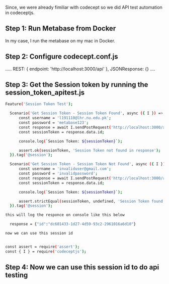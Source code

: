 Since, we were already fimiliar with codecept so we did API test automation in codeceptjs.

## Step 1: Run Metabase from Docker
In my case, I run the metabase on my mac in Docker.

## Step 2: Configure codecept.conf.js
.....
    REST: 
    {
      endpoint: 'http://localhost:3000/api'
    },
    JSONResponse: {}
....

## Step 3: Get the Session token by running the session_token_apitest.js

```bash
Feature('Session Token Test');

  Scenario('Get Session Token - Session Token Found', async ({ I }) => {
      const username = 'l191110@lhr.nu.edu.pk';
      const password = 'metabase123';
      const response = await I.sendPostRequest('http://localhost:3000/api/session', { username, password });
      const sessionToken = response.data.id;

      console.log(`Session Token: ${sessionToken}`);

      assert.ok(sessionToken, 'Session Token not found in response');
  }).tag('@session');

  Scenario('Get Session Token - Session Token Not Found', async ({ I }) => {
      const username = 'invaliduser@gmail.com';
      const password = 'invalidpassword';
      const response = await I.sendPostRequest('http://localhost:3000/api/session', { username, password });
      const sessionToken = response.data.id;

      console.log(`Session Token: ${sessionToken}`);

      assert.strictEqual(sessionToken, undefined, 'Session Token found in response');
  }).tag('@session');

this will log the responce on console like this below

  response = {"id":"dc601433-1d27-4d59-93c2-2961016a6d10"}

now we can use this session id 


const assert = require('assert');
const { I } = require('codeceptjs');
```

## Step 4: Now we can use this session id to do api testing